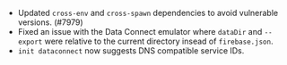 - Updated `cross-env` and `cross-spawn` dependencies to avoid vulnerable versions. (#7979)
- Fixed an issue with the Data Connect emulator where `dataDir` and `--export` were relative to the current directory insead of `firebase.json`.
- `init dataconnect` now suggests DNS compatible service IDs.

